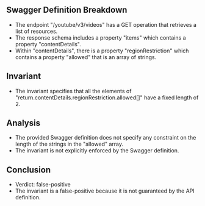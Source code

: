 ## Swagger Definition Breakdown
- The endpoint "/youtube/v3/videos" has a GET operation that retrieves a list of resources.
- The response schema includes a property "items" which contains a property "contentDetails".
- Within "contentDetails", there is a property "regionRestriction" which contains a property "allowed" that is an array of strings.

## Invariant
- The invariant specifies that all the elements of "return.contentDetails.regionRestriction.allowed[]" have a fixed length of 2.

## Analysis
- The provided Swagger definition does not specify any constraint on the length of the strings in the "allowed" array.
- The invariant is not explicitly enforced by the Swagger definition.

## Conclusion
- Verdict: false-positive
- The invariant is a false-positive because it is not guaranteed by the API definition.

